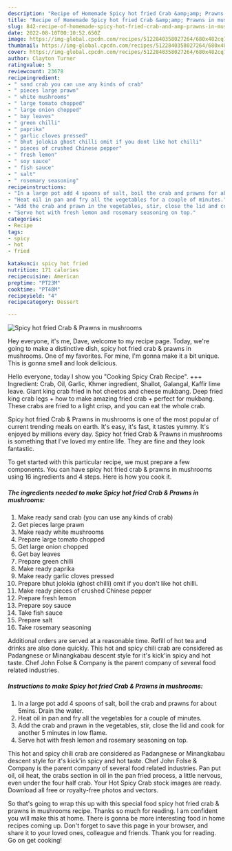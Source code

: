```yaml
---
description: "Recipe of Homemade Spicy hot fried Crab &amp;amp; Prawns in mushrooms"
title: "Recipe of Homemade Spicy hot fried Crab &amp;amp; Prawns in mushrooms"
slug: 842-recipe-of-homemade-spicy-hot-fried-crab-and-amp-prawns-in-mushrooms
date: 2022-08-10T00:10:52.650Z
image: https://img-global.cpcdn.com/recipes/5122840358027264/680x482cq70/spicy-hot-fried-crab-prawns-in-mushrooms-recipe-main-photo.jpg
thumbnail: https://img-global.cpcdn.com/recipes/5122840358027264/680x482cq70/spicy-hot-fried-crab-prawns-in-mushrooms-recipe-main-photo.jpg
cover: https://img-global.cpcdn.com/recipes/5122840358027264/680x482cq70/spicy-hot-fried-crab-prawns-in-mushrooms-recipe-main-photo.jpg
author: Clayton Turner
ratingvalue: 5
reviewcount: 23678
recipeingredient:
- " sand crab you can use any kinds of crab"
- " pieces large prawn"
- " white mushrooms"
- " large tomato chopped"
- " large onion chopped"
- " bay leaves"
- " green chilli"
- " paprika"
- " garlic cloves pressed"
- " bhut jolokia ghost chilli omit if you dont like hot chilli"
- " pieces of crushed Chinese pepper"
- " fresh lemon"
- " soy sauce"
- " fish sauce"
- " salt"
- " rosemary seasoning"
recipeinstructions:
- "In a large pot add 4 spoons of salt, boil the crab and prawns for about 5mins. Drain the water."
- "Heat oil in pan and fry all the vegetables for a couple of minutes."
- "Add the crab and prawn in the vegetables, stir, close the lid and cook for another 5 minutes in low flame."
- "Serve hot with fresh lemon and rosemary seasoning on top."
categories:
- Recipe
tags:
- spicy
- hot
- fried

katakunci: spicy hot fried 
nutrition: 171 calories
recipecuisine: American
preptime: "PT23M"
cooktime: "PT48M"
recipeyield: "4"
recipecategory: Dessert

---
```



![Spicy hot fried Crab &amp; Prawns in mushrooms](https://img-global.cpcdn.com/recipes/5122840358027264/680x482cq70/spicy-hot-fried-crab-prawns-in-mushrooms-recipe-main-photo.jpg)

Hey everyone, it's me, Dave, welcome to my recipe page. Today, we're going to make a distinctive dish, spicy hot fried crab &amp; prawns in mushrooms. One of my favorites. For mine, I'm gonna make it a bit unique. This is gonna smell and look delicious.

Hello everyone, today I show you &#34;Cooking Spicy Crab Recipe&#34;. +++ Ingredient: Crab, Oil, Garlic, Khmer ingredient, Shallot, Galangal, Kaffir lime leave. Giant king crab fried in hot cheetos and cheese mukbang. Deep fried king crab legs + how to make amazing fried crab + perfect for mukbang. These crabs are fried to a light crisp, and you can eat the whole crab.

Spicy hot fried Crab &amp; Prawns in mushrooms is one of the most popular of current trending meals on earth. It's easy, it's fast, it tastes yummy. It's enjoyed by millions every day. Spicy hot fried Crab &amp; Prawns in mushrooms is something that I've loved my entire life. They are fine and they look fantastic.


To get started with this particular recipe, we must prepare a few components. You can have spicy hot fried crab &amp; prawns in mushrooms using 16 ingredients and 4 steps. Here is how you cook it.

<!--inarticleads1-->

##### The ingredients needed to make Spicy hot fried Crab &amp; Prawns in mushrooms:

1. Make ready  sand crab (you can use any kinds of crab)
1. Get  pieces large prawn
1. Make ready  white mushrooms
1. Prepare  large tomato chopped
1. Get  large onion chopped
1. Get  bay leaves
1. Prepare  green chilli
1. Make ready  paprika
1. Make ready  garlic cloves pressed
1. Prepare  bhut jolokia (ghost chilli) omit if you don&#39;t like hot chilli.
1. Make ready  pieces of crushed Chinese pepper
1. Prepare  fresh lemon
1. Prepare  soy sauce
1. Take  fish sauce
1. Prepare  salt
1. Take  rosemary seasoning


Additional orders are served at a reasonable time. Refill of hot tea and drinks are also done quickly. This hot and spicy chili crab are considered as Padangnese or Minangkabau descent style for it&#39;s kick&#39;in spicy and hot taste. Chef John Folse &amp; Company is the parent company of several food related industries. 

<!--inarticleads2-->

##### Instructions to make Spicy hot fried Crab &amp; Prawns in mushrooms:

1. In a large pot add 4 spoons of salt, boil the crab and prawns for about 5mins. Drain the water.
1. Heat oil in pan and fry all the vegetables for a couple of minutes.
1. Add the crab and prawn in the vegetables, stir, close the lid and cook for another 5 minutes in low flame.
1. Serve hot with fresh lemon and rosemary seasoning on top.


This hot and spicy chili crab are considered as Padangnese or Minangkabau descent style for it&#39;s kick&#39;in spicy and hot taste. Chef John Folse &amp; Company is the parent company of several food related industries. Pan put oil, oil heat, the crabs section in oil in the pan fried process, a little nervous, even under the four half crab. Your Hot Spicy Crab stock images are ready. Download all free or royalty-free photos and vectors. 

So that's going to wrap this up with this special food spicy hot fried crab &amp; prawns in mushrooms recipe. Thanks so much for reading. I am confident you will make this at home. There is gonna be more interesting food in home recipes coming up. Don't forget to save this page in your browser, and share it to your loved ones, colleague and friends. Thank you for reading. Go on get cooking!
